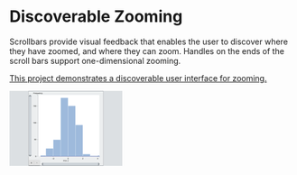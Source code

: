 # Discoverable Zooming

Scrollbars provide visual feedback that enables the user to discover where they have zoomed, and where they can zoom.  Handles on the ends of the scroll bars support one-dimensional zooming.

[This project demonstrates a discoverable user interface for zooming.](https://hemanrobinson.github.io/zoom/)

[![Zoom](public/zoom-small.png "Zoom")](https://hemanrobinson.github.io/zoom/)
